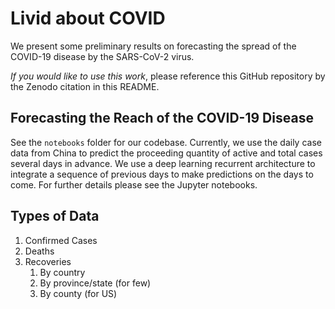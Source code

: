 # Livid about COVID
We present some preliminary results on forecasting the spread of the COVID-19 disease by
the SARS-CoV-2 virus.

*If you would like to use this work*, please reference this GitHub repository by the Zenodo
citation in this README.

## Forecasting the Reach of the COVID-19 Disease
See the `notebooks` folder for our codebase. Currently, we use the daily case data from China
to predict the proceeding quantity of active and total cases several days in advance. We use
a deep learning recurrent architecture to integrate a sequence of previous days to make
predictions on the days to come. For further details please see the Jupyter notebooks.

## Types of Data
1. Confirmed Cases
2. Deaths
3. Recoveries
    1. By country
    2. By province/state (for few)
    3. By county (for US)
